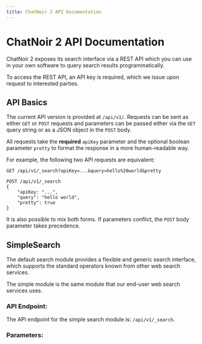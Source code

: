 ```yaml
---
title: ChatNoir 2 API Documentation
---
```


# ChatNoir 2 API Documentation

ChatNoir 2 exposes its search interface via a REST API which you can use in
your own software to query search results programmatically.

To access the REST API, an API key is required, which we issue upon request to
interested parties.

## API Basics
The current API version is provided at `/api/v1/`. Requests can be sent as either
`GET` or `POST` requests and parameters can be passed either via the `GET` query
string or as a JSON object in the `POST` body.

All requests take the **required** `apiKey` parameter and the optional boolean
parameter `pretty` to format the response in a more human-readable way.

For example, the following two API requests are equivalent:

```
GET /api/v1/_search?apiKey=...&query=hello%20world&pretty
```

```
POST /api/v1/_search
{
    "apiKey: "...",
    "query": "hello world",
    "pretty": true
}
```

It is also possible to mix both forms. If parameters conflict, the `POST` body
parameter takes precedence.

## SimpleSearch
The default search module provides a flexible and generic search interface,
which supports the standard operators known from other web search services.

The simple module is the same module that our end-user web search services uses.

### API Endpoint:
The API endpoint for the simple search module is: `/api/v1/_search`.

### Parameters:
